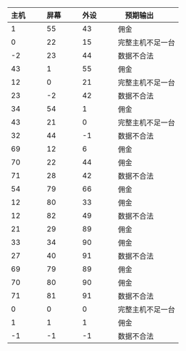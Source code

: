 | 主机&ensp;&ensp;&ensp;&ensp; | 屏幕&ensp;&ensp;&ensp;&ensp; | 外设&ensp;&ensp;&ensp;&ensp; | 预期输出&ensp;&ensp;&ensp;&ensp;     |
|---------|-----------|---------------|----------|
| 1       | 55        | 43            | 佣金       |
| 0       | 22        | 15            | 完整主机不足一台 |
| \-2     | 23        | 44            | 数据不合法    |
| 43      | 1         | 55            | 佣金       |
| 12      | 0         | 21            | 完整主机不足一台 |
| 23      | \-2       | 42            | 数据不合法    |
| 34      | 54        | 1             | 佣金       |
| 43      | 21        | 0             | 完整主机不足一台 |
| 32      | 44        | \-1           | 数据不合法    |
| 69      | 12        | 6             | 佣金       |
| 70      | 22        | 44            | 佣金       |
| 71      | 28        | 42            | 数据不合法    |
| 54      | 79        | 66            | 佣金       |
| 12      | 80        | 33            | 佣金       |
| 12      | 82        | 49            | 数据不合法    |
| 21      | 29        | 89            | 佣金       |
| 33      | 34        | 90            | 佣金       |
| 27      | 40        | 91            | 数据不合法    |
| 69      | 79        | 89            | 佣金       |
| 70      | 80        | 90            | 佣金       |
| 71      | 81        | 91            | 数据不合法    |
| 0       | 0         | 0             | 完整主机不足一台 |
| 1       | 1         | 1             | 佣金       |
| \-1     | \-1       | \-1           | 数据不合法    |
<br/>



